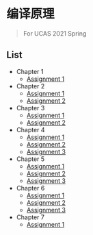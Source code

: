 # 编译原理
> For UCAS 2021 Spring

## List
* Chapter 1
  * [Assignment 1](Chapter1/Assignment1.md)
* Chapter 2
  * [Assignment 1](Chapter2/Assignment1.md)
  * [Assignment 2](Chapter2/Assignment2.md)
* Chapter 3
  * [Assignment 1](Chapter3/Assignment1.md)
  * [Assignment 2](Chapter3/Assignment2.md)
* Chapter 4
  * [Assignment 1](Chapter4/Assignment1.md)
  * [Assignment 2](Chapter4/Assignment2.md)
  * [Assignment 3](Chapter4/Assignment3.md)
* Chapter 5
  * [Assignment 1](Chapter5/Assignment1.md)
  * [Assignment 2](Chapter5/Assignment2.md)
  * [Assignment 3](Chapter5/Assignment3.md)
* Chapter 6
  * [Assignment 1](Chapter6/Assignment1.md)
  * [Assignment 2](Chapter6/Assignment2.md)
  * [Assignment 3](Chapter6/Assignment3.md)
* Chapter 7
  * [Assignment 1](Chapter7/Assignment1.md)